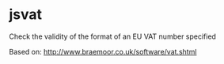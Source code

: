 # jsvat
Check the validity of the format of an EU VAT number specified

Based on:
http://www.braemoor.co.uk/software/vat.shtml
